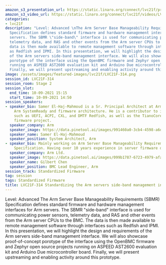 ```yaml
---
amazon_s3_presentation_url: https://static.linaro.org/connect/lvc21f/presentations/LVC21F-314.pdf
amazon_s3_video_url: https://static.linaro.org/connect/lvc21f/videos/LVC21F-314.mp4
categories:
- lvc21f
description: "Level: Advanced \nThe Arm Server Base Manageability Requirements (SBMR)
  Specification defines standard firmware and hardware management interfaces for Arm
  servers. The SBMR \"side-band\" interface is used for communicating power sensors,
  telemetry data, and RAS and other events from the Arm server CPUs to the BMC. The
  data is then made available to remote management software through interfaces such
  as Redfish and IPMI. In this presentation, we will highlight the design and requirements
  of the Arm servers side-band management interface. We will also showcase proof-of-concept
  porotype of the interface using the OpenBMC firmware and Zephyr open source projects
  running on ASPEED AST2600 evaluation kit and Arduino Due microcontroller board.
  Finally, we will present upstreaming and enabling activity around this prototype."
image: /assets/images/featured-images/lvc21f/LVC21F-314.png
session_id: LVC21F-314
session_room: Stage 2
session_slot:
  end_time: 10-09-2021 15:15
  start_time: 10-09-2021 14:50
session_speakers:
- speaker_bio: Samer El-Haj-Mahmoud is a Sr. Principal Architect at Arm, working on
    Arm SystemReady and firmware architecture. He is a contributor to industry standards
    such as UEFI, ACPI, CXL, and DMTF Redfish, as well as the TianoCore open source
    firmware project.
  speaker_company: Arm
  speaker_image: https://data.pinetool.ai/images/991460a0-3cb4-4598-a6de-71890e2c337d.png
  speaker_name: Samer El-Haj-Mahmoud
  speaker_position: System Architect, Arm
- speaker_bio: Mainly working on Arm Server Base Manageability Requirements(SBMR)
    Specification. Having over 10 years experience in server firmware development.
  speaker_company: Arm Ltd.
  speaker_image: https://data.pinetool.ai/images/099b1787-6723-4979-afa9-87d20d0c7675.jpeg
  speaker_name: Gilbert Chen
  speaker_position: BMC Lead Engineer, Arm
session_track: Standardized Firmware
tag: session
tags: Standardized Firmware
title: LVC21F-314 Standardizing the Arm servers side-band management interface
---
```


Level: Advanced 
The Arm Server Base Manageability Requirements (SBMR) Specification defines standard firmware and hardware management interfaces for Arm servers. The SBMR "side-band" interface is used for communicating power sensors, telemetry data, and RAS and other events from the Arm server CPUs to the BMC. The data is then made available to remote management software through interfaces such as Redfish and IPMI. In this presentation, we will highlight the design and requirements of the Arm servers side-band management interface. We will also showcase proof-of-concept porotype of the interface using the OpenBMC firmware and Zephyr open source projects running on ASPEED AST2600 evaluation kit and Arduino Due microcontroller board. Finally, we will present upstreaming and enabling activity around this prototype.